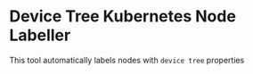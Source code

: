 # Device Tree Kubernetes Node Labeller

This tool automatically labels nodes with `device tree` properties

